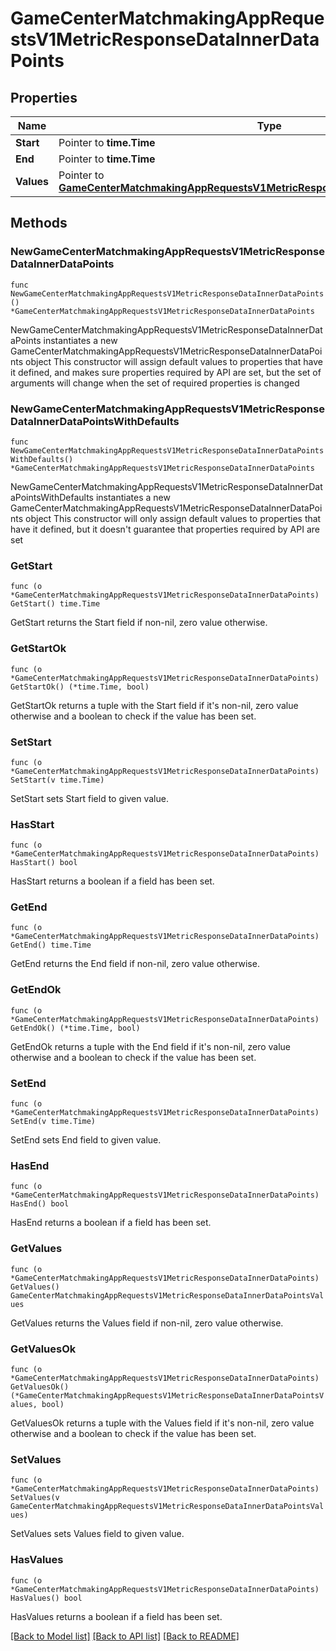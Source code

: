 # GameCenterMatchmakingAppRequestsV1MetricResponseDataInnerDataPoints

## Properties

Name | Type | Description | Notes
------------ | ------------- | ------------- | -------------
**Start** | Pointer to **time.Time** |  | [optional] 
**End** | Pointer to **time.Time** |  | [optional] 
**Values** | Pointer to [**GameCenterMatchmakingAppRequestsV1MetricResponseDataInnerDataPointsValues**](GameCenterMatchmakingAppRequestsV1MetricResponseDataInnerDataPointsValues.md) |  | [optional] 

## Methods

### NewGameCenterMatchmakingAppRequestsV1MetricResponseDataInnerDataPoints

`func NewGameCenterMatchmakingAppRequestsV1MetricResponseDataInnerDataPoints() *GameCenterMatchmakingAppRequestsV1MetricResponseDataInnerDataPoints`

NewGameCenterMatchmakingAppRequestsV1MetricResponseDataInnerDataPoints instantiates a new GameCenterMatchmakingAppRequestsV1MetricResponseDataInnerDataPoints object
This constructor will assign default values to properties that have it defined,
and makes sure properties required by API are set, but the set of arguments
will change when the set of required properties is changed

### NewGameCenterMatchmakingAppRequestsV1MetricResponseDataInnerDataPointsWithDefaults

`func NewGameCenterMatchmakingAppRequestsV1MetricResponseDataInnerDataPointsWithDefaults() *GameCenterMatchmakingAppRequestsV1MetricResponseDataInnerDataPoints`

NewGameCenterMatchmakingAppRequestsV1MetricResponseDataInnerDataPointsWithDefaults instantiates a new GameCenterMatchmakingAppRequestsV1MetricResponseDataInnerDataPoints object
This constructor will only assign default values to properties that have it defined,
but it doesn't guarantee that properties required by API are set

### GetStart

`func (o *GameCenterMatchmakingAppRequestsV1MetricResponseDataInnerDataPoints) GetStart() time.Time`

GetStart returns the Start field if non-nil, zero value otherwise.

### GetStartOk

`func (o *GameCenterMatchmakingAppRequestsV1MetricResponseDataInnerDataPoints) GetStartOk() (*time.Time, bool)`

GetStartOk returns a tuple with the Start field if it's non-nil, zero value otherwise
and a boolean to check if the value has been set.

### SetStart

`func (o *GameCenterMatchmakingAppRequestsV1MetricResponseDataInnerDataPoints) SetStart(v time.Time)`

SetStart sets Start field to given value.

### HasStart

`func (o *GameCenterMatchmakingAppRequestsV1MetricResponseDataInnerDataPoints) HasStart() bool`

HasStart returns a boolean if a field has been set.

### GetEnd

`func (o *GameCenterMatchmakingAppRequestsV1MetricResponseDataInnerDataPoints) GetEnd() time.Time`

GetEnd returns the End field if non-nil, zero value otherwise.

### GetEndOk

`func (o *GameCenterMatchmakingAppRequestsV1MetricResponseDataInnerDataPoints) GetEndOk() (*time.Time, bool)`

GetEndOk returns a tuple with the End field if it's non-nil, zero value otherwise
and a boolean to check if the value has been set.

### SetEnd

`func (o *GameCenterMatchmakingAppRequestsV1MetricResponseDataInnerDataPoints) SetEnd(v time.Time)`

SetEnd sets End field to given value.

### HasEnd

`func (o *GameCenterMatchmakingAppRequestsV1MetricResponseDataInnerDataPoints) HasEnd() bool`

HasEnd returns a boolean if a field has been set.

### GetValues

`func (o *GameCenterMatchmakingAppRequestsV1MetricResponseDataInnerDataPoints) GetValues() GameCenterMatchmakingAppRequestsV1MetricResponseDataInnerDataPointsValues`

GetValues returns the Values field if non-nil, zero value otherwise.

### GetValuesOk

`func (o *GameCenterMatchmakingAppRequestsV1MetricResponseDataInnerDataPoints) GetValuesOk() (*GameCenterMatchmakingAppRequestsV1MetricResponseDataInnerDataPointsValues, bool)`

GetValuesOk returns a tuple with the Values field if it's non-nil, zero value otherwise
and a boolean to check if the value has been set.

### SetValues

`func (o *GameCenterMatchmakingAppRequestsV1MetricResponseDataInnerDataPoints) SetValues(v GameCenterMatchmakingAppRequestsV1MetricResponseDataInnerDataPointsValues)`

SetValues sets Values field to given value.

### HasValues

`func (o *GameCenterMatchmakingAppRequestsV1MetricResponseDataInnerDataPoints) HasValues() bool`

HasValues returns a boolean if a field has been set.


[[Back to Model list]](../README.md#documentation-for-models) [[Back to API list]](../README.md#documentation-for-api-endpoints) [[Back to README]](../README.md)


